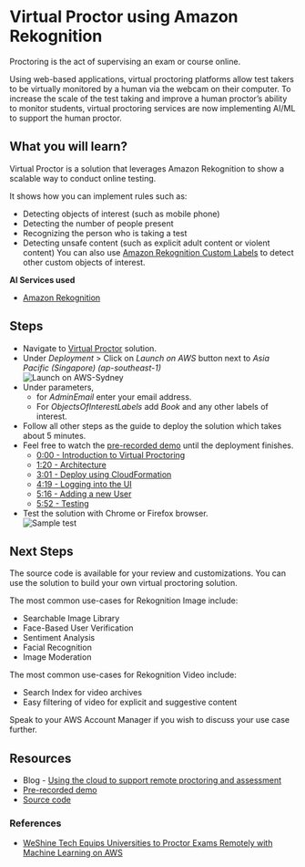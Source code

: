 # Virtual Proctor using Amazon Rekognition

Proctoring is the act of supervising an exam or course online.

Using web-based applications, virtual proctoring platforms allow test takers to be virtually monitored by a human via the webcam on their computer. To increase the scale of the test taking and improve a human proctor’s ability to monitor students, virtual proctoring services are now implementing AI/ML to support the human proctor.

## What you will learn?
Virtual Proctor is a solution that leverages Amazon Rekognition to show a scalable way to conduct online testing.

It shows how you can implement rules such as:
- Detecting objects of interest (such as mobile phone)
- Detecting the number of people present
- Recognizing the person who is taking a test
- Detecting unsafe content (such as explicit adult content or violent content)
You can also use [Amazon Rekognition Custom Labels](https://aws.amazon.com/rekognition/custom-labels-features/) to detect other custom objects of interest.

**AI Services used**
- [Amazon Rekognition](https://aws.amazon.com/rekognition/)

## Steps
- Navigate to [Virtual Proctor](https://github.com/aws-samples/amazon-rekognition-virtual-proctor) solution.
- Under *Deployment* > Click on *Launch on AWS* button next to *Asia Pacific (Singapore) (ap-southeast-1)* </br> ![Launch on AWS-Sydney](./images/launch-on-aws-sydney.png)
- Under parameters, 
  - for *AdminEmail* enter your email address.
  - For *ObjectsOfInterestLabels* add *Book* and any other labels of interest.
- Follow all other steps as the guide to deploy the solution which takes about 5 minutes.
- Feel free to watch the [pre-recorded demo](https://www.youtube.com/watch?v=kKVLrslta6k) until the deployment finishes.
  - [0:00 - Introduction to Virtual Proctoring](https://www.youtube.com/watch?v=kKVLrslta6k)
  - [1:20 - Architecture](https://youtu.be/kKVLrslta6k?t=80)
  - [3:01 - Deploy using CloudFormation ](https://youtu.be/kKVLrslta6k?t=181)
  - [4:19 - Logging into the UI](https://youtu.be/kKVLrslta6k?t=259)
  - [5:16 - Adding a new User](https://youtu.be/kKVLrslta6k?t=316)
  - [5:52 - Testing](https://youtu.be/kKVLrslta6k?t=352)
- Test the solution with Chrome or Firefox browser. </br> ![Sample test](./images/sample-vp.png)

## Next Steps
The source code is available for your review and customizations. You can use the solution to build your own virtual proctoring solution.

The most common use-cases for Rekognition Image include:

- Searchable Image Library
- Face-Based User Verification
- Sentiment Analysis
- Facial Recognition
- Image Moderation

The most common use-cases for Rekognition Video include:
- Search Index for video archives
- Easy filtering of video for explicit and suggestive content

Speak to your AWS Account Manager if you wish to discuss your use case further.

## Resources
- Blog - [Using the cloud to support remote proctoring and assessment](https://aws.amazon.com/blogs/publicsector/using-cloud-support-remote-proctoring-assessment/)
- [Pre-recorded demo](https://www.youtube.com/watch?v=kKVLrslta6k)
- [Source code](https://github.com/aws-samples/amazon-rekognition-virtual-proctor)

### References
- [WeShine Tech Equips Universities to Proctor Exams Remotely with Machine Learning on AWS](https://aws.amazon.com/solutions/case-studies/weshine/)